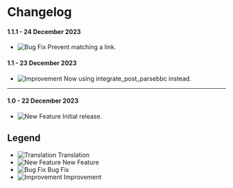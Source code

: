 # Changelog

#### 1.1.1 - 24 December 2023
- ![Bug Fix](https://smftricks.com/assets/changelog/bug--minus.png) Prevent matching a link.

#### 1.1 - 23 December 2023
- ![Improvement](https://smftricks.com/assets/changelog/tag--pencil.png) Now using integrate_post_parsebbc instead.
---
#### 1.0 - 22 December 2023
- ![New Feature](https://smftricks.com/assets/changelog/tag--plus.png) Initial release.

## Legend
- ![Translation](https://smftricks.com/assets/changelog/language.png) Translation
- ![New Feature](https://smftricks.com/assets/changelog/tag--plus.png) New Feature
- ![Bug Fix](https://smftricks.com/assets/changelog/bug--minus.png) Bug Fix
- ![Improvement](https://smftricks.com/assets/changelog/tag--pencil.png) Improvement